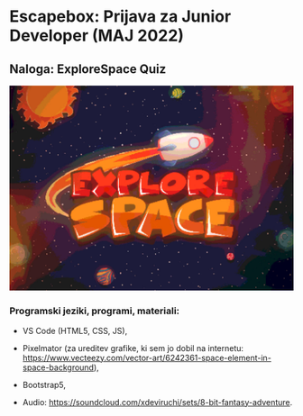 # Escapebox: Prijava za Junior Developer (MAJ 2022)

## Naloga: ExploreSpace Quiz

![ExploreSpace Quiz image](/img/main-bg.jpg)

### Programski jeziki, programi, materiali:

- VS Code (HTML5, CSS, JS),

- Pixelmator (za ureditev grafike, ki sem jo dobil na internetu: https://www.vecteezy.com/vector-art/6242361-space-element-in-space-background),

- Bootstrap5,

- Audio: https://soundcloud.com/xdeviruchi/sets/8-bit-fantasy-adventure.
